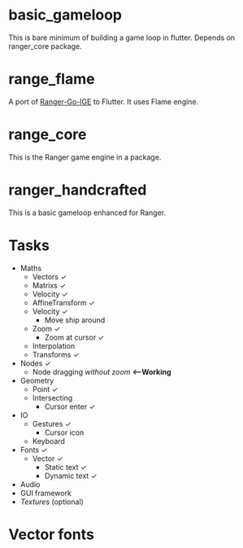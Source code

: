 # basic_gameloop
This is bare minimum of building a game loop in flutter. Depends on ranger_core package.

# range_flame
A port of [Ranger-Go-IGE](https://github.com/wdevore/Ranger-Go-IGE/tree/master) to Flutter. It uses Flame engine.

# range_core
This is the Ranger game engine in a package.

# ranger_handcrafted
This is a basic gameloop enhanced for Ranger.

# Tasks
- Maths
  - Vectors ✓
  - Matrixs ✓
  - Velocity ✓
  - AffineTransform ✓
  - Velocity ✓
    - Move ship around
  - Zoom ✓
    - Zoom at cursor ✓
  - Interpolation
  - Transforms ✓
- Nodes ✓
  - Node dragging  *without zoom* **<--Working**
- Geometry
  - Point ✓
  - Intersecting
    - Cursor enter ✓
- IO
  - Gestures ✓
    - Cursor icon
  - Keyboard
- Fonts ✓
  - Vector ✓
    - Static text ✓
    - Dynamic text ✓
- Audio
- GUI framework
- *Textures* (optional)

# Vector fonts
